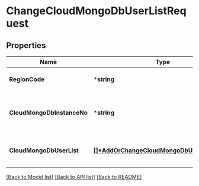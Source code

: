# ChangeCloudMongoDbUserListRequest

## Properties
Name | Type | Description | Notes
------------ | ------------- | ------------- | -------------
**RegionCode** | ***string** | REGION코드 | [optional] [default to null]
**CloudMongoDbInstanceNo** | ***string** | Cloud DB for MongoDB 인스턴스 번호 | [default to null]
**CloudMongoDbUserList** | **[[]\*AddOrChangeCloudMongoDbUserParameter](AddOrChangeCloudMongoDbUserParameter.md)** | Cloud DB for MongoDB User 리스트 | [default to null]

[[Back to Model list]](../README.md#documentation-for-models) [[Back to API list]](../README.md#documentation-for-api-endpoints) [[Back to README]](../README.md)


